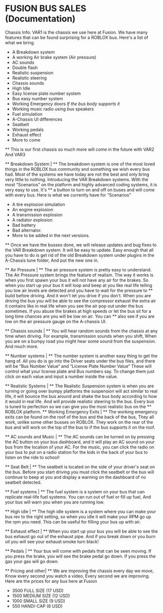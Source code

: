 # FUSION BUS SALES (Documentation)
Chassis Info:
VAR1 is the chassis we use here at Fusion.  We have many features that can be found surprising for a ROBLOX bus.  Here's a list of what we bring.


- A Breakdown system
- A working Air brake system (Air pressure)
- AC sounds
- Double flash
- Realistic suspension
- Realistic steering
- Chassis sounds
- High Idle
- Easy license plate number system
- Bus easy number system
- Working Emergency doors *If the bus body supports it*
- Working music radio using bus speakers
- Fuel simulation
- A-Chassis UI differences
- Seatbelt
- Working pedals
- Exhaust effect
- More to come

** This is our first chassis so much more will come in the future with VAR2 And VAR3




** Breakdown System |
** The breakdown system is one of the most loved things in the ROBLOX bus community and something we wish every bus had.  Most of the systems we have today are not the best and only bring very little to nothing.  Introducing the VAR Breakdown systems.  With the most “Scenarios”  on the platform and highly advanced coding systems, it is very easy to use.  It's ** a button to turn on and off on buses and will come with every bus.  Here is what we currently have for “Scenarios”
- A tire explosion simulation
- An engine explosion
- A transmission explosion
- A radiator explosion
- Bad battery
- Bad alternator.
- More to be added in the next versions.

** Once we have the busses done,  we will release updates and bug fixes to the VAR Breakdown system.  It will be easy to update. Easy enough that all you have to do is get rid of the old Breakdown system under plugins in the A-Chassis tune folder, And put the new one in.



** Air Pressure |
** The air pressure system is pretty easy to understand.  The Air Pressure system brings the feature of realism.  The way it works is when you first spawn your bus it will not have any air for the brakes.  So when you start up your bus it will loop and beep at you like real life telling you low air levels are detected and you have to wait for the pressure to ** build before driving.  And it won't let you drive if you don't.  When you are driving the bus you will be able to see the compressor exhaust the extra air it contains like in real life when you see the air pop out under the bus sometimes.  If you abuse the brakes at high speeds or let the bus sit for a long time chances are you will be low on air.  You can ** also see if you are low on the air pressure gauge on the A-chassis UI.



** Chassis sounds |
** You will hear random sounds from the chassis at any time when driving.  For example, transmission sounds when you shift,  When you are on a bumpy road you might hear some sound from the suspension. And much more.



** Number systems |
** The number system is another easy thing to get the hang of.  All you do is go into the Driver seats under the bus files, and there will be “Bus Number Value”  and “License Plate Number Value”  These will control what your license plate and Bus numbers say.  To change them just click on each value and input a number inside the value.



** Realistic Systems |
** The Realistic Suspension system is when you are turning or going over bumpy platforms the suspension will act similar to real life,  it will bounce the bus around and shake the bus body according to how it would in real life.  And will provide realistic steering to the bus.  Every bus is tuned to perfection so we can give you the most realistic bus on the ** ROBLOX platform.
** Working Emergency Exits |
** The working emergency exits can be found on the roof of the bus and the back of the bus,  They all work, unlike some other busses on ROBLOX.  They work on the rear of the bus and will work on the top of the bus to if the bus supports it on the roof.



** AC sounds and Music |
** The AC sounds can be turned on by pressing the AC button on your bus dashboard,  and it will play an AC sound on your bus from the location of your AC.  For the music, you can click the radio on your bus to put on a radio station for the kids in the back of your bus to listen on the ride to school!



** Seat Belt |
** The seatbelt is located on the side of your driver's seat on the bus.  Before you start driving you must click the seatbelt or the bus will continue to beep at you and display a warning on the dashboard of no seatbelt detected.



** Fuel systems |
** The fuel system is a system on your bus that can replicate real-life fuel systems.  You can run out of fuel or fill up fuel,  And your bus will warn you when you are running low. 



** High idle |
** The high idle system is a system where you can make your bus rev to the right setting, so when you idle it will make your RPM go up the rpm you need.  This can be useful for filling your bus up with air.



** Exhaust effect |
** When you start up your bus you will be able to see the bus exhaust go out of the exhaust pipe.  And if you break down or you burn oil you will see your exhaust smoke turn black!



** Pedals |
** Your bus will come with pedals that can be seen moving.  If you press the brake, you will see the brake pedal go down.  If you press the gas your gas will go down.



** Pricing and other|
** We are improving the chassis every day we move,  Know every second you watch a video,  Every second we are improving.  Here are the prices for any bus here at Fusion
- 3500 FULL SIZE  (17 USD)
- 1500 MEDIUM SIZE (12 USD)
- 1000 SMALL SIZE (9 USD)
- 550 HANDI-CAP (6 USD)
  
